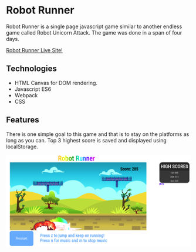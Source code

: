 # Robot Runner

Robot Runner is a single page javascript game similar to another endless game called Robot Unicorn Attack. The game was done in a span of four days.

[Robot Runner Live Site!](https://jechan6.github.io/RobotRunner/)

## Technologies
  - HTML Canvas for DOM rendering.
  - Javascript ES6
  - Webpack
  - CSS

## Features
  There is one simple goal to this game and that is to stay on the platforms as long as you can. Top 3 highest score is saved and displayed using localStorage.
  
  ![Game image](https://github.com/jechan6/RobotRunner/blob/master/docs/game.png?raw=true)
